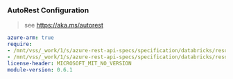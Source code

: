 ### AutoRest Configuration

> see https://aka.ms/autorest

``` yaml
azure-arm: true
require:
- /mnt/vss/_work/1/s/azure-rest-api-specs/specification/databricks/resource-manager/readme.md
- /mnt/vss/_work/1/s/azure-rest-api-specs/specification/databricks/resource-manager/readme.go.md
license-header: MICROSOFT_MIT_NO_VERSION
module-version: 0.6.1
```
